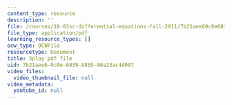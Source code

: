 ```yaml
---
content_type: resource
description: ''
file: /courses/18-03sc-differential-equations-fall-2011/7b21aee60c8e6839888586a23ac4d087_2SuTN8rpe4I.pdf
file_type: application/pdf
learning_resource_types: []
ocw_type: OCWFile
resourcetype: Document
title: 3play pdf file
uid: 7b21aee6-0c8e-6839-8885-86a23ac4d087
video_files:
  video_thumbnail_file: null
video_metadata:
  youtube_id: null
---
```

